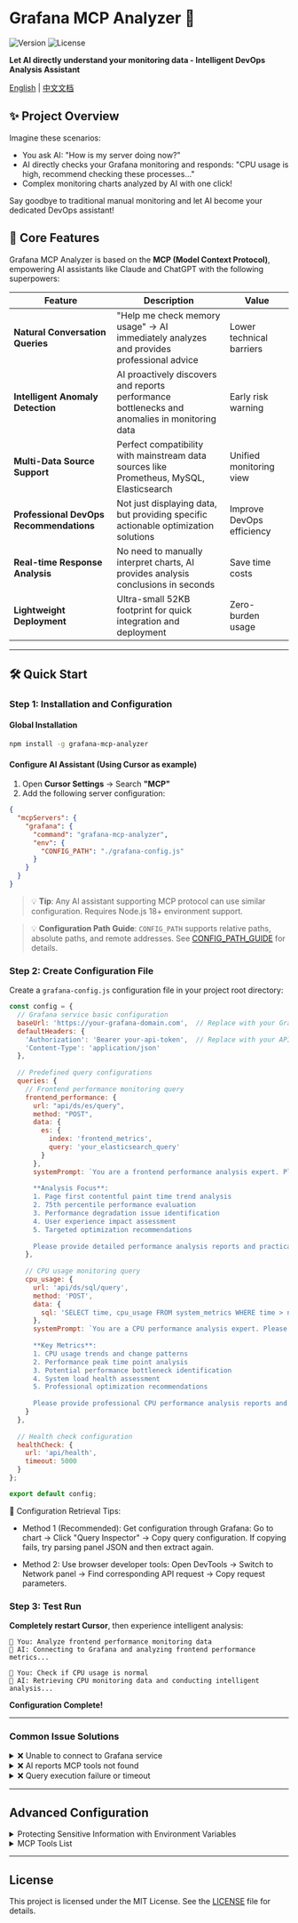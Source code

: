 # Grafana MCP Analyzer 🤖

![Version](https://img.shields.io/npm/v/grafana-mcp-analyzer) ![License](https://img.shields.io/npm/l/grafana-mcp-analyzer)

**Let AI directly understand your monitoring data - Intelligent DevOps Analysis Assistant**

[English](https://github.com/SailingCoder/grafana-mcp-analyzer/blob/main/README_EN.md) | [中文文档](https://github.com/SailingCoder/grafana-mcp-analyzer/blob/main/README.md)

## ✨ Project Overview

Imagine these scenarios:
- You ask AI: "How is my server doing now?" 
- AI directly checks your Grafana monitoring and responds: "CPU usage is high, recommend checking these processes..."
- Complex monitoring charts analyzed by AI with one click!

Say goodbye to traditional manual monitoring and let AI become your dedicated DevOps assistant!

## 🚀 Core Features

Grafana MCP Analyzer is based on the **MCP (Model Context Protocol)**, empowering AI assistants like Claude and ChatGPT with the following superpowers:

| Feature | Description | Value |
|---------|-------------|-------|
| **Natural Conversation Queries** | "Help me check memory usage" → AI immediately analyzes and provides professional advice | Lower technical barriers |
| **Intelligent Anomaly Detection** | AI proactively discovers and reports performance bottlenecks and anomalies in monitoring data | Early risk warning |
| **Multi-Data Source Support** | Perfect compatibility with mainstream data sources like Prometheus, MySQL, Elasticsearch | Unified monitoring view |
| **Professional DevOps Recommendations** | Not just displaying data, but providing specific actionable optimization solutions | Improve DevOps efficiency |
| **Real-time Response Analysis** | No need to manually interpret charts, AI provides analysis conclusions in seconds | Save time costs |
| **Lightweight Deployment** | Ultra-small 52KB footprint for quick integration and deployment | Zero-burden usage |

---

## 🛠️ Quick Start

### Step 1: Installation and Configuration

#### Global Installation
```bash
npm install -g grafana-mcp-analyzer
```

#### Configure AI Assistant (Using Cursor as example)

1. Open **Cursor Settings** → Search **"MCP"**
2. Add the following server configuration:

```json
{
  "mcpServers": {
    "grafana": {
      "command": "grafana-mcp-analyzer",
      "env": {
        "CONFIG_PATH": "./grafana-config.js"
      }
    }
  }
}
```

> 💡 **Tip**: Any AI assistant supporting MCP protocol can use similar configuration. Requires Node.js 18+ environment support.

> 💡 **Configuration Path Guide**: `CONFIG_PATH` supports relative paths, absolute paths, and remote addresses. See [CONFIG_PATH_GUIDE](https://github.com/SailingCoder/grafana-mcp-analyzer/blob/main/docs/CONFIG_PATH_GUIDE.md) for details.

### Step 2: Create Configuration File

Create a `grafana-config.js` configuration file in your project root directory:

```javascript
const config = {
  // Grafana service basic configuration
  baseUrl: 'https://your-grafana-domain.com',  // Replace with your Grafana address
  defaultHeaders: {
    'Authorization': 'Bearer your-api-token',  // Replace with your API key
    'Content-Type': 'application/json'
  },
  
  // Predefined query configurations
  queries: {
    // Frontend performance monitoring query
    frontend_performance: {
      url: "api/ds/es/query",
      method: "POST",
      data: {
        es: {
          index: 'frontend_metrics',
          query: 'your_elasticsearch_query'
        }
      },
      systemPrompt: `You are a frontend performance analysis expert. Please conduct in-depth analysis of FCP (First Contentful Paint) performance data:
      
      **Analysis Focus**:
      1. Page first contentful paint time trend analysis
      2. 75th percentile performance evaluation  
      3. Performance degradation issue identification
      4. User experience impact assessment
      5. Targeted optimization recommendations
      
      Please provide detailed performance analysis reports and practical optimization suggestions in English.`
    },
    
    // CPU usage monitoring query
    cpu_usage: {
      url: 'api/ds/sql/query',
      method: 'POST',
      data: {
        sql: 'SELECT time, cpu_usage FROM system_metrics WHERE time > now() - 1h'
      },
      systemPrompt: `You are a CPU performance analysis expert. Please comprehensively analyze CPU usage data:
      
      **Key Metrics**:
      1. CPU usage trends and change patterns
      2. Performance peak time point analysis
      3. Potential performance bottleneck identification
      4. System load health assessment
      5. Professional optimization recommendations
      
      Please provide professional CPU performance analysis reports and improvement solutions.`
    }
  },
  
  // Health check configuration
  healthCheck: { 
    url: 'api/health',
    timeout: 5000
  }
};

export default config;
```

📌 Configuration Retrieval Tips:

- Method 1 (Recommended):
Get configuration through Grafana: Go to chart → Click "Query Inspector" → Copy query configuration.
If copying fails, try parsing panel JSON and then extract again.

- Method 2:
Use browser developer tools: Open DevTools → Switch to Network panel → Find corresponding API request → Copy request parameters.

### Step 3: Test Run

**Completely restart Cursor**, then experience intelligent analysis:

```
👤 You: Analyze frontend performance monitoring data
🤖 AI: Connecting to Grafana and analyzing frontend performance metrics...

👤 You: Check if CPU usage is normal  
🤖 AI: Retrieving CPU monitoring data and conducting intelligent analysis...
```

**Configuration Complete!**

---

### Common Issue Solutions

<details>
<summary>❌ Unable to connect to Grafana service</summary>

**Possible causes and solutions:**
- ✅ Check Grafana address format: Must include `https://` or `http://`
- ✅ Verify API key validity: Ensure not expired and has sufficient permissions
- ✅ Test network connectivity: Use ping command to check network status
- ✅ Firewall settings: Ensure ports are not blocked

</details>

<details>
<summary>❌ AI reports MCP tools not found</summary>

**Solution steps:**
1. 🔄 Completely exit Cursor and restart
2. 📁 Check if configuration file path is correct
3. 🔍 Ensure Node.js version ≥ 18
4. ⚙️ If using nvm: `nvm alias default 18.x.x`

</details>

<details>
<summary>❌ Query execution failure or timeout</summary>

**Troubleshooting directions:**
- 🕐 Increase timeout settings
- 📊 Simplify query statement complexity
- 🔍 Check data source connection status
- 📈 Verify query syntax correctness

</details>

---

## Advanced Configuration

<details>
<summary>Protecting Sensitive Information with Environment Variables</summary>

To improve security, it's recommended to store sensitive information in environment variables:

```bash
# Set environment variables
export GRAFANA_URL="https://your-grafana-domain.com"
export GRAFANA_TOKEN="your-secure-api-token"
```

Modify configuration file:
```javascript
const config = {
  baseUrl: process.env.GRAFANA_URL,
  defaultHeaders: {
    'Authorization': `Bearer ${process.env.GRAFANA_TOKEN}`,
    'Content-Type': 'application/json'
  },
  // ... other configurations remain unchanged
};

export default config;
```

</details>

<details>
<summary>MCP Tools List</summary>

| Tool Name | Function Description | Use Case | Return Content |
|-----------|---------------------|----------|----------------|
| `analyze_query` | Execute query and provide AI intelligent analysis | When professional insights and recommendations are needed | Data + analysis report |
| `execute_query` | Execute raw data query | When only raw data is needed | Pure data results |
| `check_health` | Grafana service health check | Service status monitoring | Health status information |
| `list_queries` | List all available queries | View configured query list | Query configuration list |
| `server_status` | MCP server status check | MCP connection status confirmation | Server status |

</details>

---

## License

This project is licensed under the MIT License. See the [LICENSE](LICENSE) file for details. 